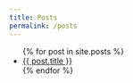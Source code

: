 ```yaml
---
title: Posts
permalink: /posts
---
```

<ul>
 {% for post in site.posts %}
 	<li><a href="{{ post.url }}">{{ post.title }}</a></li>
 {% endfor %}
</ul>
